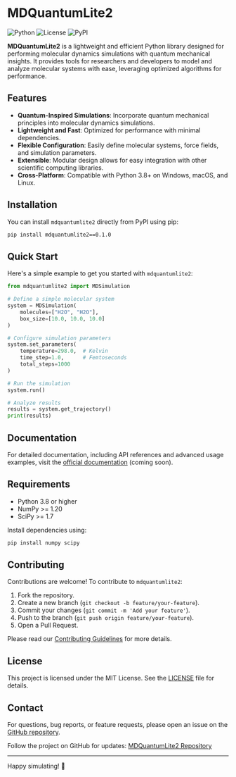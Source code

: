 # MDQuantumLite2

![Python](https://img.shields.io/badge/Python-3.8%2B-blue)
![License](https://img.shields.io/badge/License-MIT-green)
![PyPI](https://img.shields.io/pypi/v/mdquantumlite2)

**MDQuantumLite2** is a lightweight and efficient Python library designed for performing molecular dynamics simulations with quantum mechanical insights. It provides tools for researchers and developers to model and analyze molecular systems with ease, leveraging optimized algorithms for performance.

## Features

- **Quantum-Inspired Simulations**: Incorporate quantum mechanical principles into molecular dynamics simulations.
- **Lightweight and Fast**: Optimized for performance with minimal dependencies.
- **Flexible Configuration**: Easily define molecular systems, force fields, and simulation parameters.
- **Extensible**: Modular design allows for easy integration with other scientific computing libraries.
- **Cross-Platform**: Compatible with Python 3.8+ on Windows, macOS, and Linux.

## Installation

You can install `mdquantumlite2` directly from PyPI using pip:

```bash
pip install mdquantumlite2==0.1.0
```

## Quick Start

Here's a simple example to get you started with `mdquantumlite2`:

```python
from mdquantumlite2 import MDSimulation

# Define a simple molecular system
system = MDSimulation(
    molecules=["H2O", "H2O"],
    box_size=[10.0, 10.0, 10.0]
)

# Configure simulation parameters
system.set_parameters(
    temperature=298.0,  # Kelvin
    time_step=1.0,      # Femtoseconds
    total_steps=1000
)

# Run the simulation
system.run()

# Analyze results
results = system.get_trajectory()
print(results)
```

## Documentation

For detailed documentation, including API references and advanced usage examples, visit the [official documentation](https://github.com/Parham-Dehghan/MD_library/wiki) (coming soon).

## Requirements

- Python 3.8 or higher
- NumPy >= 1.20
- SciPy >= 1.7

Install dependencies using:

```bash
pip install numpy scipy
```

## Contributing

Contributions are welcome! To contribute to `mdquantumlite2`:

1. Fork the repository.
2. Create a new branch (`git checkout -b feature/your-feature`).
3. Commit your changes (`git commit -m 'Add your feature'`).
4. Push to the branch (`git push origin feature/your-feature`).
5. Open a Pull Request.

Please read our [Contributing Guidelines](CONTRIBUTING.md) for more details.

## License

This project is licensed under the MIT License. See the [LICENSE](LICENSE) file for details.

## Contact

For questions, bug reports, or feature requests, please open an issue on the [GitHub repository](https://github.com/Parham-Dehghan/MD_library/issues).

Follow the project on GitHub for updates: [MDQuantumLite2 Repository](https://github.com/Parham-Dehghan/MD_library)

---

Happy simulating! 🚀